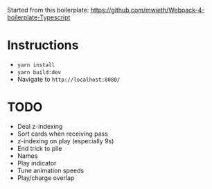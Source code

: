 Started from this boilerplate: https://github.com/mwieth/Webpack-4-boilerplate-Typescript

# Instructions

- `yarn install`
- `yarn build:dev`
- Navigate to `http://localhost:8080/`

# TODO

- Deal z-indexing
- Sort cards when receiving pass
- z-indexing on play (especially 9s)
- End trick to pile
- Names
- Play indicator
- Tune animation speeds
- Play/charge overlap
